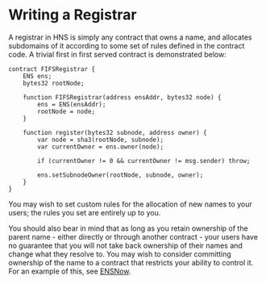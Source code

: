 # Writing a Registrar

A registrar in HNS is simply any contract that owns a name, and allocates subdomains of it according to some set of rules defined in the contract code. A trivial first in first served contract is demonstrated below:

```text
contract FIFSRegistrar {
    ENS ens;
    bytes32 rootNode;

    function FIFSRegistrar(address ensAddr, bytes32 node) {
        ens = ENS(ensAddr);
        rootNode = node;
    }

    function register(bytes32 subnode, address owner) {
        var node = sha3(rootNode, subnode);
        var currentOwner = ens.owner(node);

        if (currentOwner != 0 && currentOwner != msg.sender) throw;

        ens.setSubnodeOwner(rootNode, subnode, owner);
    }
}
```

You may wish to set custom rules for the allocation of new names to your users; the rules you set are entirely up to you.

You should also bear in mind that as long as you retain ownership of the parent name - either directly or through another contract - your users have no guarantee that you will not take back ownership of their names and change what they resolve to. You may wish to consider committing ownership of the name to a contract that restricts your ability to control it. For an example of this, see [ENSNow](https://github.com/ensdomains/subdomain-registrar).  


